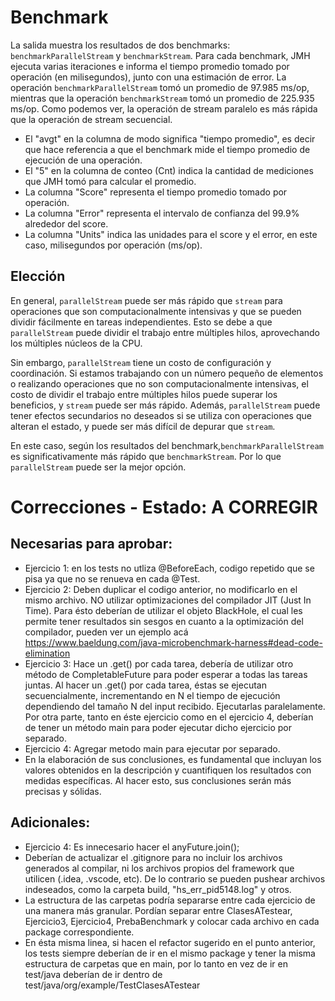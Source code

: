 # Benchmark

La salida muestra los resultados de dos benchmarks: `benchmarkParallelStream` y `benchmarkStream`. Para cada benchmark,
JMH ejecuta varias iteraciones e informa el tiempo promedio tomado por operación (en milisegundos), junto con una
estimación de error.
La operación `benchmarkParallelStream` tomó un promedio de 97.985 ms/op, mientras que la operación `benchmarkStream`
tomó un promedio de 225.935 ms/op. Como podemos ver, la operación de stream paralelo es más rápida que la operación de
stream secuencial.

- El "avgt" en la columna de modo significa "tiempo promedio", es decir que hace referencia a que el benchmark mide el
  tiempo promedio de ejecución de una operación.
- El "5" en la columna de conteo (Cnt) indica la cantidad de mediciones que JMH tomó para calcular el promedio.
- La columna "Score" representa el tiempo promedio tomado por operación.
- La columna "Error" representa el intervalo de confianza del 99.9% alrededor del score.
- La columna "Units" indica las unidades para el score y el error, en este caso, milisegundos por operación (ms/op).

## Elección

En general, `parallelStream` puede ser más rápido que `stream` para operaciones que son computacionalmente intensivas y
que se pueden dividir fácilmente en tareas independientes. Esto se debe a que `parallelStream` puede dividir el trabajo
entre múltiples hilos, aprovechando los múltiples núcleos de la CPU.

Sin embargo, `parallelStream` tiene un costo de configuración y coordinación. Si estamos trabajando con un número
pequeño de elementos o realizando operaciones que no son computacionalmente intensivas, el costo de dividir el trabajo
entre múltiples hilos puede superar los beneficios, y `stream` puede ser más rápido. Además, `parallelStream` puede
tener efectos secundarios no deseados si se utiliza con operaciones que alteran el estado, y puede ser más difícil de
depurar que `stream`.

En este caso, según los resultados del benchmark,`benchmarkParallelStream` es significativamente más rápido
que `benchmarkStream`. Por lo que `parallelStream` puede ser la mejor opción.

# Correcciones - Estado: A CORREGIR

## Necesarias para aprobar:

- Ejercicio 1: en los tests no utliza @BeforeEach, codigo repetido que se pisa ya que no se renueva en cada @Test.
- Ejercicio 2: Deben duplicar el codigo anterior, no modificarlo en el mismo archivo. NO utilizar
  optimizaciones del compilador JIT (Just In Time). Para ésto deberían de utilizar el objeto BlackHole, el cual les
  permite tener resultados sin sesgos en cuanto a la optimización del compilador, pueden ver un ejemplo
  acá https://www.baeldung.com/java-microbenchmark-harness#dead-code-elimination
- Ejercicio 3: Hace un .get() por cada tarea, debería de utilizar otro método de CompletableFuture para poder esperar a
  todas las tareas juntas. Al hacer un .get() por cada tarea, éstas se ejecutan secuencialmente, incrementando en N el
  tiempo de ejecución dependiendo del tamaño N del input recibido. Ejecutarlas paralelamente. Por otra parte, tanto en
  éste ejercicio como en el ejercicio 4, deberían de tener un método main para poder ejecutar dicho ejercicio por
  separado.
- Ejercicio 4: Agregar metodo main para ejecutar por separado.
- En la elaboración de sus conclusiones, es fundamental que incluyan los valores obtenidos en la descripción y
  cuantifiquen los resultados con medidas específicas. Al hacer esto, sus conclusiones serán más precisas y sólidas.

## Adicionales:

- Ejercicio 4: Es innecesario hacer el anyFuture.join();
- Deberían de actualizar el .gitignore para no incluir los archivos generados al compilar, ni los archivos propios del
  framework que utilicen (.idea, .vscode, etc). De lo contrario se pueden pushear archivos indeseados, como la carpeta
  build, "hs_err_pid5148.log" y otros.
- La estructura de las carpetas podría separarse entre cada ejercicio de una manera más granular. Pordían separar entre
  ClasesATestear, Ejercicio3, Ejercicio4, PrebaBenchmark y colocar cada archivo en cada package correspondiente.
- En ésta misma linea, si hacen el refactor sugerido en el punto anterior, los tests siempre deberían de ir en el mismo
  package y tener la misma estructura de carpetas que en main, por lo tanto en vez de ir en test/java deberían de ir
  dentro de test/java/org/example/TestClasesATestear

